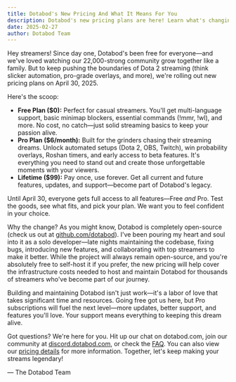 ```yaml
---
title: Dotabod's New Pricing And What It Means For You
description: Dotabod's new pricing plans are here! Learn what's changing and how it affects you.
date: 2025-02-27
author: Dotabod Team
---
```


Hey streamers! Since day one, Dotabod's been free for everyone—and we've loved watching our 22,000-strong community grow together like a family. But to keep pushing the boundaries of Dota 2 streaming (think slicker automation, pro-grade overlays, and more), we're rolling out new pricing plans on April 30, 2025.

Here's the scoop:

- **Free Plan ($0):** Perfect for casual streamers. You'll get multi-language support, basic minimap blockers, essential commands (!mmr, !wl), and more. No cost, no catch—just solid streaming basics to keep your passion alive.
- **Pro Plan ($6/month):** Built for the grinders chasing their streaming dreams. Unlock automated setups (Dota 2, OBS, Twitch), win probability overlays, Roshan timers, and early access to beta features. It's everything you need to stand out and create those unforgettable moments with your viewers.
- **Lifetime ($99):** Pay once, use forever. Get all current and future features, updates, and support—become part of Dotabod's legacy.

Until April 30, everyone gets full access to all features—Free *and* Pro. Test the goods, see what fits, and pick your plan. We want you to feel confident in your choice.

Why the change? As you might know, Dotabod is completely open-source (check us out at [github.com/dotabod](https://github.com/dotabod)). I've been pouring my heart and soul into it as a solo developer—late nights maintaining the codebase, fixing bugs, introducing new features, and collaborating with top streamers to make it better. While the project will always remain open-source, and you're absolutely free to self-host it if you prefer, the new pricing will help cover the infrastructure costs needed to host and maintain Dotabod for thousands of streamers who've become part of our journey.

Building and maintaining Dotabod isn't just work—it's a labor of love that takes significant time and resources. Going free got us here, but Pro subscriptions will fuel the next level—more updates, better support, and features you'll love. Your support means everything to keeping this dream alive.

Got questions? We're here for you. Hit up our chat on dotabod.com, join our community at [discord.dotabod.com](https://discord.dotabod.com), or check the [FAQ](https://dotabod.com/#faqs). You can also view our [pricing details](https://dotabod.com/#pricing) for more information. Together, let's keep making your streams legendary!

— The Dotabod Team
